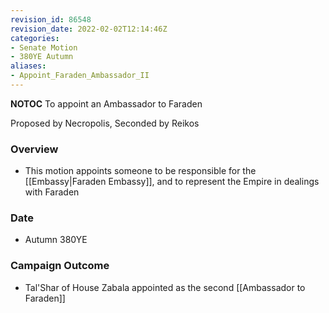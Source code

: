 ```yaml
---
revision_id: 86548
revision_date: 2022-02-02T12:14:46Z
categories:
- Senate Motion
- 380YE Autumn
aliases:
- Appoint_Faraden_Ambassador_II
---
```



__NOTOC__
To appoint an Ambassador to Faraden

Proposed by Necropolis, Seconded by Reikos 

### Overview
* This motion appoints someone to be responsible for the [[Embassy|Faraden Embassy]], and to represent the Empire in dealings with Faraden

### Date
* Autumn 380YE

### Campaign Outcome
* Tal'Shar of House Zabala appointed as the second [[Ambassador to Faraden]]